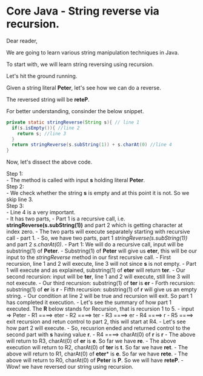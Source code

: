 # Core Java - String reverse via recursion.

Dear reader,

We are going to learn various string manipulation techniques in Java.

To start with, we will learn string reversing using recursion.

Let's hit the ground running.

Given a string literal **Peter**, let's see how we can do a reverse.

The reversed string will be **reteP**.

For better understanding, consinder the below snippet.
```java
private static stringReverse(String s){ // line 1
  if(s.isEmpty()){ //line 2
    return s; //line 3
  }
  return stringReverse(s.subString(1)) + s.charAt(0) //line 4
}
```

Now, let's dissect the above code.

Step 1:<br />
     - The method is called with input **s** holding literal **Peter**.<br />
Step 2:<br />
     - We check whether the string **s** is empty and at this point it is not. So we skip line 3.<br />
Step 3:<br />
     - Line 4 is a very important.<br />
     - It has two parts,
     - Part 1 is a recursive call, i.e. **stringReverse(s.subString(1))** and part 2 which is getting character at index zero.
     - The two parts will execute separately starting with recursive call - part 1.
     - So, we have two parts, part 1 *stringReverse(s.subString(1))* and part 2 *s.charAt(0)*.
     - Part 1: We will do a recursive call, input will be substring(1) of **Peter**.
     - Substring(1) of **Peter** will give us **eter**, this will be our input to the *stringReverse* method in our first recursive call.
     - First recursion, line 1 and 2 will execute, line 3 will not since **s** is not empty.
     - Part 1 will execute and as explained, substring(1) of **eter** will return **ter**.
     - Our second recursion: input will be **ter**, line 1 and 2 will execute, still line 3 will not execute. 
     - Our third recursion: substring(1) of **ter** is **er**
     - Forth recursion: substring(1) of **er** is **r**
     - Fifth recursion: substring(1) of **r** will give us an empty string. 
     - Our condition at line 2 will be true and recursion will exit. So part 1 has completed it execution.
     - Let's see the summary of how part 1 executed. The **R** below stands for Recursion, that is recursion 1 to 5. 
     - input => Peter
     - R1 ====> eter
     - R2 ====> ter
     - R3 ====> er
     - R4 ====> r
     - R5 ====> exit recursion and retun control to part 2, this will start at R4.
     - Let's see how part 2 will execute.
     - So, recusrion ended and returned control to the second part with **s** having value **r**. 
     - R4 ====> charAt(0) of **r** is **r**
     - The above will return to R3, charAt(0) of **er** is **e**. So far we have **re**.
     - The above execution will return to R2, charAt(0) of **ter** is **t**. So far we have **ret**.
     - The above will return to R1, charAt(0) of **eter*** is **e**. So far we have **rete**.
     - The above will return to R0, charAt(0) of **Peter** is **P**. So we will have **reteP**.
     - Wow! we have reversed our string using recursion. 
